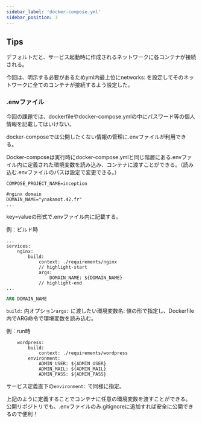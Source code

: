 ```yaml
---
sidebar_label: 'docker-compose.yml'
sidebar_position: 3
---
```


## Tips

デフォルトだと、サービス起動時に作成されるネットワークに各コンテナが接続される。

今回は、明示する必要があるためyml内最上位にnetworks: を設定してそのネットワークに全てのコンテナが接続するよう設定した。

### .envファイル

今回の課題では、dockerfileやdocker-compose.ymlの中にパスワード等の個人情報を記載してはいけない。

docker-composeでは公開したくない情報の管理に.envファイルが利用できる。

Docker-composeは実行時にdocker-compose.ymlと同じ階層にある.envファイル内に定義された環境変数を読み込み、コンテナに渡すことができる。（読み込む.envファイルのパスは設定で変更できる。）

``` .env title=".env example"
COMPOSE_PROJECT_NAME=inception

#nginx domain
DOMAIN_NAME="ynakamot.42.fr"
...
```
key=valueの形式で.envファイル内に記載する。

例：ビルド時
```docker-compose title="docker-compose.yml"
...
services:
    nginx:
        build:
            context: ./requirements/nginx
            // highlight-start
            args:
                DOMAIN_NAME: ${DOMAIN_NAME}
            // highlight-end
...
```

```dockerfile title="dockerfile"
ARG DOMAIN_NAME
```

`build:` 内オプション`args:` に渡したい環境変数名: 値の形で指定し、Dockerfile内でARG命令で環境変数を読み込む。

例：run時
```docker-compose title="docker-compose.yml"
    wordpress:
        build:
            context: ./requirements/wordpress
        environment:
            ADMIN_USER: ${ADMIN_USER}
            ADMIN_MAIL: ${ADMIN_MAIL}
            ADMIN_PASS: ${ADMIN_PASS}
```

サービス定義直下の`environment:` で同様に指定。

上記のように定義することでコンテナに任意の環境変数を渡すことができる。
公開リポジトリでも、.envファイルのみ.gitignoreに追加すれば安全に公開できるので便利！